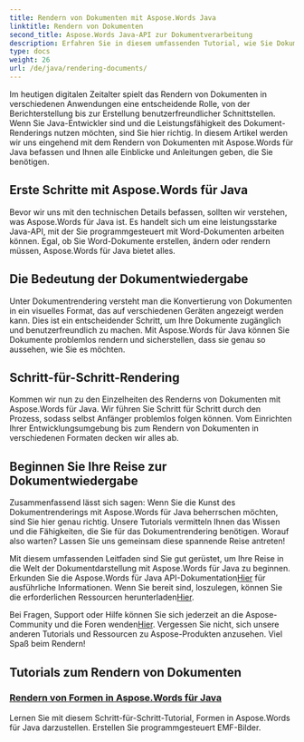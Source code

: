```yaml
---
title: Rendern von Dokumenten mit Aspose.Words Java
linktitle: Rendern von Dokumenten
second_title: Aspose.Words Java-API zur Dokumentverarbeitung
description: Erfahren Sie in diesem umfassenden Tutorial, wie Sie Dokumente mit Aspose.Words für Java rendern. Erhalten Sie Schritt-für-Schritt-Anleitungen, Tipps und Beispiele für effizientes Dokument-Rendering.
type: docs
weight: 26
url: /de/java/rendering-documents/
---
```


Im heutigen digitalen Zeitalter spielt das Rendern von Dokumenten in verschiedenen Anwendungen eine entscheidende Rolle, von der Berichterstellung bis zur Erstellung benutzerfreundlicher Schnittstellen. Wenn Sie Java-Entwickler sind und die Leistungsfähigkeit des Dokument-Renderings nutzen möchten, sind Sie hier richtig. In diesem Artikel werden wir uns eingehend mit dem Rendern von Dokumenten mit Aspose.Words für Java befassen und Ihnen alle Einblicke und Anleitungen geben, die Sie benötigen.

## Erste Schritte mit Aspose.Words für Java

Bevor wir uns mit den technischen Details befassen, sollten wir verstehen, was Aspose.Words für Java ist. Es handelt sich um eine leistungsstarke Java-API, mit der Sie programmgesteuert mit Word-Dokumenten arbeiten können. Egal, ob Sie Word-Dokumente erstellen, ändern oder rendern müssen, Aspose.Words für Java bietet alles.

## Die Bedeutung der Dokumentwiedergabe

Unter Dokumentrendering versteht man die Konvertierung von Dokumenten in ein visuelles Format, das auf verschiedenen Geräten angezeigt werden kann. Dies ist ein entscheidender Schritt, um Ihre Dokumente zugänglich und benutzerfreundlich zu machen. Mit Aspose.Words für Java können Sie Dokumente problemlos rendern und sicherstellen, dass sie genau so aussehen, wie Sie es möchten.

## Schritt-für-Schritt-Rendering

Kommen wir nun zu den Einzelheiten des Renderns von Dokumenten mit Aspose.Words für Java. Wir führen Sie Schritt für Schritt durch den Prozess, sodass selbst Anfänger problemlos folgen können. Vom Einrichten Ihrer Entwicklungsumgebung bis zum Rendern von Dokumenten in verschiedenen Formaten decken wir alles ab.

## Beginnen Sie Ihre Reise zur Dokumentwiedergabe

Zusammenfassend lässt sich sagen: Wenn Sie die Kunst des Dokumentrenderings mit Aspose.Words für Java beherrschen möchten, sind Sie hier genau richtig. Unsere Tutorials vermitteln Ihnen das Wissen und die Fähigkeiten, die Sie für das Dokumentrendering benötigen. Worauf also warten? Lassen Sie uns gemeinsam diese spannende Reise antreten!

 Mit diesem umfassenden Leitfaden sind Sie gut gerüstet, um Ihre Reise in die Welt der Dokumentdarstellung mit Aspose.Words für Java zu beginnen. Erkunden Sie die Aspose.Words für Java API-Dokumentation[Hier](https://reference.aspose.com/words/java/) für ausführliche Informationen. Wenn Sie bereit sind, loszulegen, können Sie die erforderlichen Ressourcen herunterladen[Hier](https://releases.aspose.com/words/java/).

 Bei Fragen, Support oder Hilfe können Sie sich jederzeit an die Aspose-Community und die Foren wenden[Hier](https://forum.aspose.com/). Vergessen Sie nicht, sich unsere anderen Tutorials und Ressourcen zu Aspose-Produkten anzusehen. Viel Spaß beim Rendern!

## Tutorials zum Rendern von Dokumenten
### [Rendern von Formen in Aspose.Words für Java](./rendering-shapes/)
Lernen Sie mit diesem Schritt-für-Schritt-Tutorial, Formen in Aspose.Words für Java darzustellen. Erstellen Sie programmgesteuert EMF-Bilder.